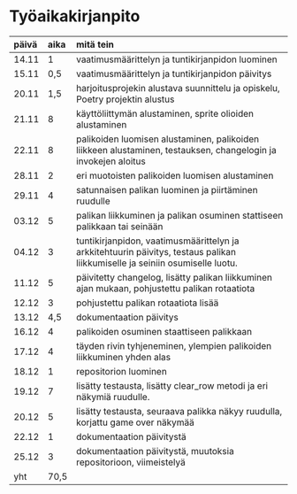 # Työaikakirjanpito

| päivä | aika | mitä tein |
| :---- | :--- | :-------- |
| 14.11 | 1 | vaatimusmäärittelyn ja tuntikirjanpidon luominen |
| 15.11 | 0,5 | vaatimusmäärittelyn ja tuntikirjanpidon päivitys |
| 20.11 | 1,5 | harjoitusprojekin alustava suunnittelu ja opiskelu, Poetry projektin alustus | 
| 21.11 | 8 | käyttöliittymän alustaminen, sprite olioiden alustaminen |
| 22.11 | 8 | palikoiden luomisen alustaminen, palikoiden liikkeen alustaminen, testauksen, changelogin ja  invokejen aloitus|
| 28.11 | 2 | eri muotoisten palikoiden luomisen alustaminen
| 29.11 | 4 | satunnaisen palikan luominen ja piirtäminen ruudulle
| 03.12 | 5 | palikan liikkuminen ja palikan osuminen stattiseen palikkaan tai seinään
| 04.12 | 3 | tuntikirjanpidon, vaatimusmäärittelyn ja arkkitehtuurin päivitys, testaus palikan liikkumiselle ja seiniin osumiselle luotu.
| 11.12 | 5 | päivitetty changelog, lisätty palikan liikkuminen ajan mukaan, pohjustettu palikan rotaatiota
| 12.12 | 3 | pohjustettu palikan rotaatiota lisää
| 13.12 | 4,5 | dokumentaation päivitys
| 16.12 | 4 | palikoiden osuminen staattiseen palikkaan
| 17.12 | 4 | täyden rivin tyhjeneminen, ylempien palikoiden liikkuminen yhden alas
| 18.12 | 1 | repositorion luominen
| 19.12 | 7 | lisätty testausta, lisätty clear_row metodi ja eri näkymiä ruudulle.
| 20.12 | 5 | lisätty testausta, seuraava palikka näkyy ruudulla, korjattu game over näkymää
| 22.12 | 1 | dokumentaation päivitystä
| 25.12 | 3 | dokumentaation päivitystä, muutoksia repositorioon, viimeistelyä
| yht | 70,5 |
